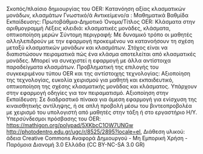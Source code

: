 Σκοπός/πλαίσιο δημιουργίας του OER: Κατανόηση αξίας κλασματικών μονάδων, κλασμάτων
Γνωστικό/ά Αντικείμενο/α : Μαθηματικά
Βαθμίδα Εκπαίδευσης: Πρωτοβάθμια-Δημοτικό
Όνομα/Τίτλος OER: Κλάσματα στην αριθμογραμμή
Λέξεις κλειδιά:  κλασματικές μονάδες, κλάσματα, οπτικοποίηση μερών
Σύντομη περιγραφή:
Με δυναμικό τρόπο οι μαθητές αλληλεπιδρούν με την εφαρμογή προκειμένου να κατανοήσουν τη σχέση μεταξύ κλασματικών μονάδων και κλασμάτων. Στόχος είναι να διαπιστώσουν πειραματικά πώς ένα κλάσμα αποτελείται από κλασματικές μονάδες. Μπορεί να συνεχιστεί η εφαρμογή με άλλα αντίστοιχα παραδείγματα κλασμάτων.
Προβληματική της επιλογής του συγκεκριμένου τύπου OER και της αντίστοιχης τεχνολογίας:  Αξιοποίηση της τεχνολογίας, ευκολία χειρισμού για μαθητή και εκπαιδευτικό, οπτικοποίηση της σχέσης κλασματικής μονάδας και κλάσματος. Υπάρχουν στην εφαρμογή οδηγίες για  τον πειραματισμό.
Αξιοποίηση στην Εκπαίδευση: 
Σε διαδραστικό πίνακα για άμεση εφαρμογή για ενίσχυση της κιναισθητικής αντίληψης, ή σε απλή προβολή μέσω του βιντεοπροβολέα με χειρισμό του υπολογιστή από μαθητές  στην τάξη ή στο εργαστήριο Η/Υ.
Υπερσύνδεσμοι πρόσβασης του OER:
https://mathigon.org/polypad/5XKbcC1OW7UNGw
http://photodentro.edu.gr/ugc/r/8525/2895?locale=el,
Διάθεση  υλικού: άδεια Creative Commons Αναφορά Δημιουργού - Μη Εμπορική Χρήση - Παρόμοια Διανομή 3.0 Ελλάδα (CC BY-NC-SA 3.0 GR)
